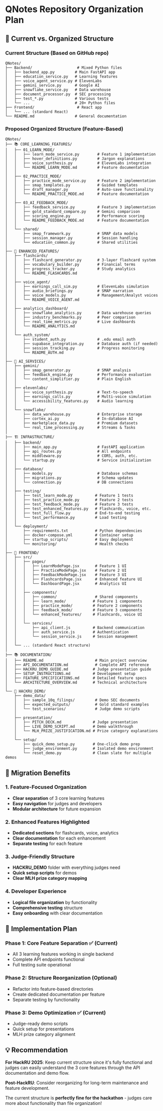 # QNotes Repository Organization Plan

## 🎯 **Current vs. Organized Structure**

### **Current Structure** (Based on GitHub repo)
```
QNotes/
├── Backend/                    # Mixed Python files
│   ├── backend_app.py         # Main FastAPI app
│   ├── education_service.py   # Learning features
│   ├── voice_agent_service.py # ElevenLabs
│   ├── gemini_service.py      # Google AI
│   ├── snowflake_service.py   # Data warehouse
│   ├── document_processor.py  # SEC processing
│   ├── test_*.py              # Various tests
│   └── ...                    # 20+ Python files
├── Frontend/                   # React app
│   └── ... (standard React)
└── README.md                  # General documentation
```

### **Proposed Organized Structure** (Feature-Based)
```
QNotes/
├── 📚 CORE_LEARNING_FEATURES/
│   ├── 01_LEARN_MODE/
│   │   ├── learn_mode_service.py        # Feature 1 implementation
│   │   ├── hover_definitions.py         # Jargon explanations
│   │   ├── voice_synthesis.py           # ElevenLabs integration
│   │   └── README_LEARN_MODE.md         # Feature documentation
│   │
│   ├── 02_PRACTICE_MODE/
│   │   ├── practice_mode_service.py     # Feature 2 implementation  
│   │   ├── smap_templates.py            # Guided templates
│   │   ├── draft_manager.py             # Auto-save functionality
│   │   └── README_PRACTICE_MODE.md      # Feature documentation
│   │
│   ├── 03_AI_FEEDBACK_MODE/
│   │   ├── feedback_service.py          # Feature 3 implementation
│   │   ├── gold_standard_compare.py     # Gemini comparison
│   │   ├── scoring_engine.py            # Performance scoring
│   │   └── README_FEEDBACK_MODE.md      # Feature documentation
│   │
│   └── shared/
│       ├── smap_framework.py            # SMAP data models
│       ├── session_manager.py           # Session handling
│       └── education_common.py          # Shared utilities
│
├── 🚀 ENHANCED_FEATURES/
│   ├── flashcards/
│   │   ├── flashcard_generator.py       # 3-layer flashcard system
│   │   ├── vocabulary_builder.py        # Financial terms
│   │   ├── progress_tracker.py          # Study analytics
│   │   └── README_FLASHCARDS.md
│   │
│   ├── voice_agent/
│   │   ├── earnings_call_sim.py         # ElevenLabs simulation
│   │   ├── audio_briefings.py           # SMAP narration
│   │   ├── voice_models.py              # Management/Analyst voices
│   │   └── README_VOICE_AGENT.md
│   │
│   ├── analytics_dashboard/
│   │   ├── snowflake_analytics.py       # Data warehouse queries
│   │   ├── industry_benchmarks.py       # Peer comparison
│   │   ├── real_time_metrics.py         # Live dashboards
│   │   └── README_ANALYTICS.md
│   │
│   └── auth_system/
│       ├── student_auth.py              # .edu email auth
│       ├── supabase_integration.py      # Database auth (if needed)
│       ├── session_tracking.py          # Progress monitoring
│       └── README_AUTH.md
│
├── 🤖 AI_SERVICES/
│   ├── gemini/
│   │   ├── smap_generator.py            # SMAP analysis
│   │   ├── feedback_engine.py           # Performance evaluation
│   │   └── content_simplifier.py        # Plain English
│   │
│   ├── elevenlabs/
│   │   ├── voice_synthesis.py           # Text-to-speech
│   │   ├── earnings_calls.py            # Multi-voice simulation
│   │   └── accessibility_features.py    # Audio learning
│   │
│   └── snowflake/
│       ├── data_warehouse.py            # Enterprise storage
│       ├── cortex_ai.py                 # In-database AI
│       ├── marketplace_data.py          # Premium datasets
│       └── real_time_processing.py      # Streams & Tasks
│
├── 🏗️ INFRASTRUCTURE/
│   ├── backend/
│   │   ├── main_app.py                  # FastAPI application
│   │   ├── api_routes.py                # All endpoints
│   │   ├── middleware.py                # CORS, auth, etc.
│   │   └── startup.py                   # Service initialization
│   │
│   ├── database/
│   │   ├── models.py                    # Database schemas
│   │   ├── migrations.py                # Schema updates
│   │   └── connection.py                # DB connections
│   │
│   ├── testing/
│   │   ├── test_learn_mode.py          # Feature 1 tests
│   │   ├── test_practice_mode.py       # Feature 2 tests
│   │   ├── test_feedback_mode.py       # Feature 3 tests
│   │   ├── test_enhanced_features.py   # Flashcards, voice, etc.
│   │   ├── test_full_flow.py           # End-to-end testing
│   │   └── test_performance.py         # Load testing
│   │
│   └── deployment/
│       ├── requirements.txt            # Python dependencies
│       ├── docker-compose.yml          # Container setup
│       ├── startup_scripts/            # Easy deployment
│       └── monitoring/                 # Health checks
│
├── 🎨 FRONTEND/
│   ├── src/
│   │   ├── pages/
│   │   │   ├── LearnModePage.jsx       # Feature 1 UI
│   │   │   ├── PracticeModePage.jsx    # Feature 2 UI
│   │   │   ├── FeedbackModePage.jsx    # Feature 3 UI
│   │   │   ├── FlashcardsPage.jsx      # Enhanced feature UI
│   │   │   └── DashboardPage.jsx       # Analytics UI
│   │   │
│   │   ├── components/
│   │   │   ├── common/                 # Shared components
│   │   │   ├── learn_mode/            # Feature 1 components
│   │   │   ├── practice_mode/         # Feature 2 components
│   │   │   ├── feedback_mode/         # Feature 3 components
│   │   │   └── enhanced_features/     # Flashcards, voice UI
│   │   │
│   │   └── services/
│   │       ├── api_client.js          # Backend communication
│   │       ├── auth_service.js        # Authentication
│   │       └── session_service.js     # Session management
│   │
│   └── ... (standard React structure)
│
├── 📚 DOCUMENTATION/
│   ├── README.md                       # Main project overview
│   ├── API_DOCUMENTATION.md            # Complete API reference
│   ├── HACKRU_DEMO_GUIDE.md           # Judge presentation guide
│   ├── SETUP_INSTRUCTIONS.md          # Development setup
│   ├── FEATURE_SPECIFICATIONS.md      # Detailed feature specs
│   └── ARCHITECTURE_OVERVIEW.md       # Technical architecture
│
└── 🎯 HACKRU_DEMO/
    ├── demo_data/
    │   ├── sample_10q_filings/         # Demo SEC documents
    │   ├── expected_outputs/           # Gold standard examples
    │   └── test_scenarios/             # Judge demo scripts
    │
    ├── presentation/
    │   ├── PITCH_DECK.md              # Judge presentation
    │   ├── LIVE_DEMO_SCRIPT.md        # Demo walkthrough
    │   └── MLH_PRIZE_JUSTIFICATION.md # Prize category explanations
    │
    └── setup/
        ├── quick_demo_setup.py        # One-click demo prep
        ├── judge_environment.py       # Isolated demo environment
        └── reset_demo.py              # Clean slate for multiple demos
```

## 🔄 **Migration Benefits**

### **1. Feature-Focused Organization**
- **Clear separation** of 3 core learning features
- **Easy navigation** for judges and developers
- **Modular architecture** for future expansion

### **2. Enhanced Features Highlighted**
- **Dedicated sections** for flashcards, voice, analytics
- **Clear documentation** for each enhancement
- **Separate testing** for each feature

### **3. Judge-Friendly Structure**
- **HACKRU_DEMO** folder with everything judges need
- **Quick setup scripts** for demos
- **Clear MLH prize category mapping**

### **4. Developer Experience**
- **Logical file organization** by functionality
- **Comprehensive testing** structure
- **Easy onboarding** with clear documentation

## 🚀 **Implementation Plan**

### **Phase 1: Core Feature Separation** ✅ (Current)
- All 3 learning features working in single backend
- Complete API endpoints functional
- Full testing suite operational

### **Phase 2: Structure Reorganization** (Optional)
- Refactor into feature-based directories
- Create dedicated documentation per feature
- Separate testing by functionality

### **Phase 3: Demo Optimization** ✅ (Current)
- Judge-ready demo scripts
- Quick setup for presentations  
- MLH prize category alignment

## 💡 **Recommendation**

**For HackRU 2025**: Keep current structure since it's fully functional and judges can easily understand the 3 core features through the API documentation and demo flow.

**Post-HackRU**: Consider reorganizing for long-term maintenance and feature development.

The current structure is **perfectly fine for the hackathon** - judges care more about functionality than file organization!